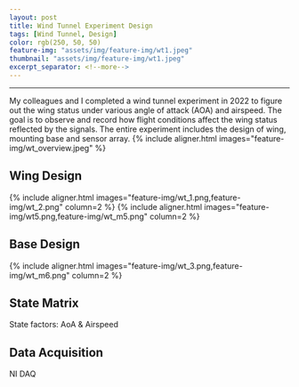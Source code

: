 ```yaml
---
layout: post
title: Wind Tunnel Experiment Design
tags: [Wind Tunnel, Design]
color: rgb(250, 50, 50)
feature-img: "assets/img/feature-img/wt1.jpeg"
thumbnail: "assets/img/feature-img/wt1.jpeg"
excerpt_separator: <!--more-->
---
```


---
My colleagues and I completed a wind tunnel experiment in 2022 to figure out the wing status under various angle of attack (AOA) and airspeed. The goal is to observe and record how flight conditions affect the wing status reflected by the signals. The entire experiment includes the design of wing, mounting base and sensor array.
{% include aligner.html images="feature-img/wt_overview.jpeg" %}

## Wing Design
{% include aligner.html images="feature-img/wt_1.png,feature-img/wt_2.png" column=2 %}
{% include aligner.html images="feature-img/wt5.png,feature-img/wt_m5.png" column=2 %}

<!-- {% include aligner.html images="feature-img/wt_1.png" %}
{% include aligner.html images="feature-img/wt_2.png" %}

{% include aligner.html images="feature-img/wt5.png" %}
{% include aligner.html images="feature-img/wt_m5.png" %}
![](https://github.com/fyiming/fyiming001/blob/master/assets/img/feature-img/image42.gif)
![](https://github.com/fyiming/fyiming001/blob/master/assets/img/feature-img/image43.gif)
![](https://github.com/fyiming/fyiming001/blob/master/assets/img/feature-img/image44.gif)
![](https://github.com/fyiming/fyiming001/blob/master/assets/img/feature-img/image45.gif)
<img src="https://github.com/fyiming/fyiming001/blob/master/assets/img/feature-img/image45.gif" width="40" height="20" /> -->



## Base Design

{% include aligner.html images="feature-img/wt_3.png,feature-img/wt_m6.png" column=2 %}
<!-- {% include aligner.html images="feature-img/wt_3.png" %} -->

## State Matrix

State factors: AoA & Airspeed

## Data Acquisition

NI DAQ
